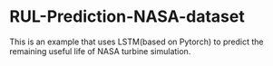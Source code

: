 # RUL-Prediction-NASA-dataset
This is an example that uses LSTM(based on Pytorch) to predict the remaining useful life of NASA turbine simulation. 
